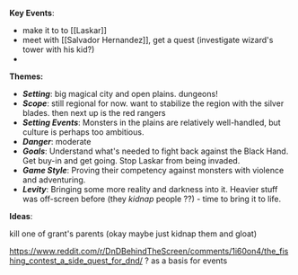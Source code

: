 **Key Events**:
- make it to to [[Laskar]]
- meet with [[Salvador Hernandez]], get a quest (investigate wizard's tower with his kid?)
- 


**Themes:**
- ***Setting***: big magical city and open plains. dungeons!
- ***Scope***: still regional for now. want to stabilize the region with the silver blades. then next up is the red rangers
- ***Setting Events***: Monsters in the plains are relatively well-handled, but culture is perhaps too ambitious. 
- ***Danger***: moderate
- ***Goals***: Understand what's needed to fight back against the Black Hand. Get buy-in and get going. Stop Laskar from being invaded.
- ***Game Style***: Proving their competency against monsters with violence and adventuring. 
- ***Levity***: Bringing some more reality and darkness into it. Heavier stuff was off-screen before (they *kidnap* people ??) - time to bring it to life.


**Ideas**:

kill one of grant's parents (okay maybe just kidnap them and gloat)

https://www.reddit.com/r/DnDBehindTheScreen/comments/1i60on4/the_fishing_contest_a_side_quest_for_dnd/ ? as a basis for events

